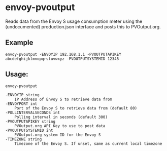 # envoy-pvoutput

Reads data from the Envoy S usage consumption meter using the (undocumented) production.json interface and posts this to PVOutput.org.

## Example

    envoy-pvoutput -ENVOYIP 192.168.1.1 -PVOUTPUTAPIKEY abcdefghijklmnopqrstuvwxyz -PVOUTPUTSYSTEMID 12345

## Usage:

    envoy-pvoutput
    
    -ENVOYIP string
        IP Address of Envoy S to retrieve data from
    -ENVOYPORT int
        Port of the Envoy S to retrieve data from (default 80)
    -POLLINTERVALSECONDS int
        Polling interval in seconds (default 300)
    -PVOUTPUTAPIKEY string
        PVOutput.org API Key to use to post data
    -PVOUTPUTSYSTEMID int
        PVOutput.org system ID for the Envoy S
    -TIMEZONE string
        Timezone of the Envoy S. If unset, same as current local timezone
